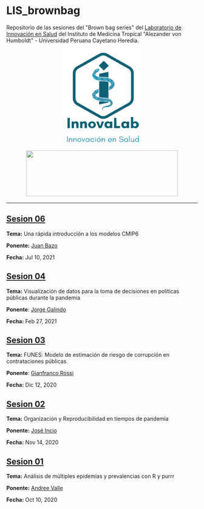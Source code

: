 # LIS_brownbag

Repositorio de las sesiones del "Brown bag series" del [Laboratorio de Innovación en Salud](https://investigacion.cayetano.edu.pe/catalogo/biotecnologia/innov-lab) del Instituto de Medicina Tropical "Alezander von Humboldt" - Universidad Peruana Cayetano Heredia.

<p align="center">
  <img src="./_figs/lis_logo.png" width="200" height="250">
</p>

<p align="center">
  <img src="./_figs/upch-imt-logo.jpg" width="400" height="120">
</p>

----

## [Sesion 06](https://github.com/healthinnovation/LIS_brownbag/tree/master/01_BBS_sesion06)

**Tema:** Una rápida introducción a los modelos CMIP6

**Ponente:** [Juan Bazo](https://twitter.com/francho3)

**Fecha:** Jul 10, 2021

## [Sesion 04](https://github.com/JorgeGalindo/excessmortality/)

**Tema:** Visualización de datos para la toma de decisiones en políticas públicas durante la pandemia

**Ponente**: [Jorge Galindo](https://twitter.com/JorgeGalindo)

**Fecha:** Feb 27, 2021

## [Sesion 03](https://github.com/healthinnovation/LIS_brownbag/tree/master/01_BBS_sesion03)

**Tema:** FUNES: Modelo de estimación de riesgo de corrupción en contrataciones públicas

**Ponente**: [Gianfranco Rossi](https://twitter.com/gjrossir)

**Fecha:** Dic 12, 2020

## [Sesion 02](https://github.com/healthinnovation/LIS_brownbag/tree/master/01_BBS_sesion02)

**Tema:** Organización y Reproducibilidad en tiempos de pandemia

**Ponente:** [José Incio](https://twitter.com/jlincio)

**Fecha:** Nov 14, 2020

## [Sesion 01](https://github.com/healthinnovation/LIS_brownbag/tree/master/01_BBS_sesion01)

**Tema:** Análisis de múltiples epidemias y prevalencias con R y purrr

**Ponente:** [Andree Valle](https://twitter.com/avallecam)

**Fecha:** Oct 10, 2020
